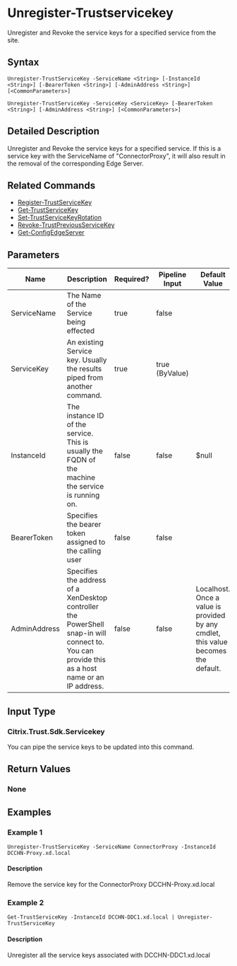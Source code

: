 ﻿
# Unregister-Trustservicekey
Unregister and Revoke the service keys for a specified service from the site.
## Syntax
```
Unregister-TrustServiceKey -ServiceName <String> [-InstanceId <String>] [-BearerToken <String>] [-AdminAddress <String>] [<CommonParameters>]

Unregister-TrustServiceKey -ServiceKey <ServiceKey> [-BearerToken <String>] [-AdminAddress <String>] [<CommonParameters>]
```
## Detailed Description
Unregister and Revoke the service keys for a specified service. If this is a service key with the ServiceName of "ConnectorProxy", it will also result in the removal of the corresponding Edge Server.


## Related Commands

* [Register-TrustServiceKey](../Register-TrustServiceKey/)
* [Get-TrustServiceKey](../Get-TrustServiceKey/)
* [Set-TrustServiceKeyRotation](../Set-TrustServiceKeyRotation/)
* [Revoke-TrustPreviousServiceKey](../Revoke-TrustPreviousServiceKey/)
* [Get-ConfigEdgeServer](../Get-ConfigEdgeServer/)
## Parameters
| Name   | Description | Required? | Pipeline Input | Default Value |
| --- | --- | --- | --- | --- |
| ServiceName | The Name of the Service being effected | true | false |  |
| ServiceKey | An existing Service key.  Usually the results piped from another command. | true | true (ByValue) |  |
| InstanceId | The instance ID of the service.  This is usually the FQDN of the machine the service is running on. | false | false | \$null |
| BearerToken | Specifies the bearer token assigned to the calling user | false | false |  |
| AdminAddress | Specifies the address of a XenDesktop controller the PowerShell snap-in will connect to. You can provide this as a host name or an IP address. | false | false | Localhost. Once a value is provided by any cmdlet, this value becomes the default. |

## Input Type

### Citrix.Trust.Sdk.Servicekey
You can pipe the service keys to be updated into this command.
## Return Values

### None

## Examples

### Example 1
```
Unregister-TrustServiceKey -ServiceName ConnectorProxy -InstanceId DCCHN-Proxy.xd.local
```
#### Description
Remove the service key for the ConnectorProxy DCCHN-Proxy.xd.local
### Example 2
```
Get-TrustServiceKey -InstanceId DCCHN-DDC1.xd.local | Unregister-TrustServiceKey
```
#### Description
Unregister all the service keys associated with DCCHN-DDC1.xd.local
